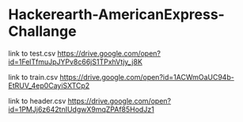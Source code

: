 # Hackerearth-AmericanExpress-Challange
link to test.csv  https://drive.google.com/open?id=1FelTfmuJpJYPv8c66jS1TPxhVtjy_j8K


link to train.csv  https://drive.google.com/open?id=1ACWmOaUC94b-EtRUV_4ep0CayiSXTCp2


link to header.csv  https://drive.google.com/open?id=1PMJj6z642tnIUdgwX9mqZPAf85HodJz1
